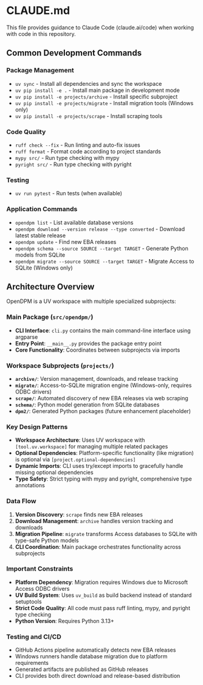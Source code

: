 # CLAUDE.md

This file provides guidance to Claude Code (claude.ai/code) when working with code in this repository.

## Common Development Commands

### Package Management
- `uv sync` - Install all dependencies and sync the workspace
- `uv pip install -e .` - Install main package in development mode
- `uv pip install -e projects/archive` - Install specific subproject
- `uv pip install -e projects/migrate` - Install migration tools (Windows only)
- `uv pip install -e projects/scrape` - Install scraping tools

### Code Quality
- `ruff check --fix` - Run linting and auto-fix issues
- `ruff format` - Format code according to project standards
- `mypy src/` - Run type checking with mypy
- `pyright src/` - Run type checking with pyright

### Testing
- `uv run pytest` - Run tests (when available)

### Application Commands
- `opendpm list` - List available database versions
- `opendpm download --version release --type converted` - Download latest stable release
- `opendpm update` - Find new EBA releases
- `opendpm schema --source SOURCE --target TARGET` - Generate Python models from SQLite
- `opendpm migrate --source SOURCE --target TARGET` - Migrate Access to SQLite (Windows only)

## Architecture Overview

OpenDPM is a UV workspace with multiple specialized subprojects:

### Main Package (`src/opendpm/`)
- **CLI Interface**: `cli.py` contains the main command-line interface using argparse
- **Entry Point**: `__main__.py` provides the package entry point
- **Core Functionality**: Coordinates between subprojects via imports

### Workspace Subprojects (`projects/`)
- **`archive/`**: Version management, downloads, and release tracking
- **`migrate/`**: Access-to-SQLite migration engine (Windows-only, requires ODBC drivers)
- **`scrape/`**: Automated discovery of new EBA releases via web scraping
- **`schema/`**: Python model generation from SQLite databases
- **`dpm2/`**: Generated Python packages (future enhancement placeholder)

### Key Design Patterns
- **Workspace Architecture**: Uses UV workspace with `[tool.uv.workspace]` for managing multiple related packages
- **Optional Dependencies**: Platform-specific functionality (like migration) is optional via `[project.optional-dependencies]`
- **Dynamic Imports**: CLI uses try/except imports to gracefully handle missing optional dependencies
- **Type Safety**: Strict typing with mypy and pyright, comprehensive type annotations

### Data Flow
1. **Version Discovery**: `scrape` finds new EBA releases
2. **Download Management**: `archive` handles version tracking and downloads
3. **Migration Pipeline**: `migrate` transforms Access databases to SQLite with type-safe Python models
4. **CLI Coordination**: Main package orchestrates functionality across subprojects

### Important Constraints
- **Platform Dependency**: Migration requires Windows due to Microsoft Access ODBC drivers
- **UV Build System**: Uses `uv_build` as build backend instead of standard setuptools
- **Strict Code Quality**: All code must pass ruff linting, mypy, and pyright type checking
- **Python Version**: Requires Python 3.13+

### Testing and CI/CD
- GitHub Actions pipeline automatically detects new EBA releases
- Windows runners handle database migration due to platform requirements
- Generated artifacts are published as GitHub releases
- CLI provides both direct download and release-based distribution
